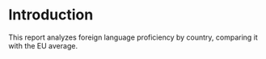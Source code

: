 # Introduction

This report analyzes foreign language proficiency by country, comparing
it with the EU average.
